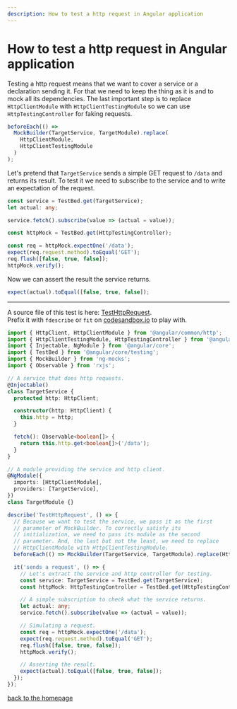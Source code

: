 ```yaml
---
description: How to test a http request in Angular application
---
```


# How to test a http request in Angular application

Testing a http request means that we want to cover a service or a declaration sending it. For that we need to keep the
thing as it is and to mock all its dependencies. The last important step is to replace `HttpClientModule`
with `HttpClientTestingModule` so we can use `HttpTestingController` for faking requests.

```typescript
beforeEach(() =>
  MockBuilder(TargetService, TargetModule).replace(
    HttpClientModule,
    HttpClientTestingModule
  )
);
```

Let's pretend that `TargetService` sends a simple GET request to `/data` and returns its result. To test it we need to
subscribe to the service and to write an expectation of the request.

```typescript
const service = TestBed.get(TargetService);
let actual: any;

service.fetch().subscribe(value => (actual = value));
```

```typescript
const httpMock = TestBed.get(HttpTestingController);

const req = httpMock.expectOne('/data');
expect(req.request.method).toEqual('GET');
req.flush([false, true, false]);
httpMock.verify();
```

Now we can assert the result the service returns.

```typescript
expect(actual).toEqual([false, true, false]);
```

---

A source file of this test is here:
[TestHttpRequest](https://github.com/ike18t/ng-mocks/blob/master/examples/TestHttpRequest/test.spec.ts).<br>
Prefix it with `fdescribe` or `fit` on
[codesandbox.io](https://codesandbox.io/s/github/satanTime/ng-mocks-cs?file=/src/examples/TestHttpRequest/test.spec.ts)
to play with.

```typescript
import { HttpClient, HttpClientModule } from '@angular/common/http';
import { HttpClientTestingModule, HttpTestingController } from '@angular/common/http/testing';
import { Injectable, NgModule } from '@angular/core';
import { TestBed } from '@angular/core/testing';
import { MockBuilder } from 'ng-mocks';
import { Observable } from 'rxjs';

// A service that does http requests.
@Injectable()
class TargetService {
  protected http: HttpClient;

  constructor(http: HttpClient) {
    this.http = http;
  }

  fetch(): Observable<boolean[]> {
    return this.http.get<boolean[]>('/data');
  }
}

// A module providing the service and http client.
@NgModule({
  imports: [HttpClientModule],
  providers: [TargetService],
})
class TargetModule {}

describe('TestHttpRequest', () => {
  // Because we want to test the service, we pass it as the first
  // parameter of MockBuilder. To correctly satisfy its
  // initialization, we need to pass its module as the second
  // parameter. And, the last but not the least, we need to replace
  // HttpClientModule with HttpClientTestingModule.
  beforeEach(() => MockBuilder(TargetService, TargetModule).replace(HttpClientModule, HttpClientTestingModule));

  it('sends a request', () => {
    // Let's extract the service and http controller for testing.
    const service: TargetService = TestBed.get(TargetService);
    const httpMock: HttpTestingController = TestBed.get(HttpTestingController);

    // A simple subscription to check what the service returns.
    let actual: any;
    service.fetch().subscribe(value => (actual = value));

    // Simulating a request.
    const req = httpMock.expectOne('/data');
    expect(req.request.method).toEqual('GET');
    req.flush([false, true, false]);
    httpMock.verify();

    // Asserting the result.
    expect(actual).toEqual([false, true, false]);
  });
});
```

[back to the homepage](./)
